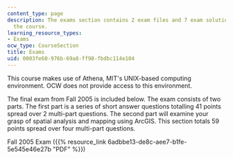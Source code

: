 ```yaml
---
content_type: page
description: The exams section contains 2 exam files and 7 exam solutions file for
  the course.
learning_resource_types:
- Exams
ocw_type: CourseSection
title: Exams
uid: 0003fe60-976b-69a8-ff98-fbdbc114e104
---
```


This course makes use of Athena, MIT's UNIX-based computing environment. OCW does not provide access to this environment.

The final exam from Fall 2005 is included below. The exam consists of two parts. The first part is a series of short answer questions totalling 41 points spread over 2 multi-part questions. The second part will examine your grasp of spatial analysis and mapping using ArcGIS. This section totals 59 points spread over four multi-part questions.

Fall 2005 Exam ({{% resource_link 6adbbe13-de8c-aee7-b1fe-5e545e46e27b "PDF" %}})
